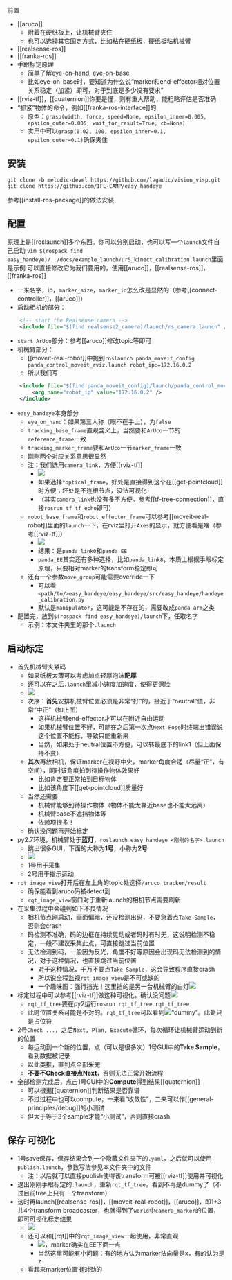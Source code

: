 前置
- [[aruco]]
  - 附着在硬纸板上，让机械臂夹住
  - 也可以选择其它固定方式，比如粘在硬纸板，硬纸板粘机械臂
- [[realsense-ros]]
- [[franka-ros]]
- 手眼标定原理
  - 简单了解eye-on-hand, eye-on-base
  - 比如eye-on-base时，要知道为什么说“marker和end-effector相对位置关系稳定（加紧）即可，对于到底是多少没有要求”
- [[rviz-tf]]，[[quaternion]]你要是懂，则有重大帮助，能粗略评估是否准确
- “抓紧”物体的命令，例如[[franka-ros-interface]]的
  - 原型：`grasp(width, force, speed=None, epsilon_inner=0.005, epsilon_outer=0.005, wait_for_result=True, cb=None)`
  - 实用中可以`grasp(0.02, 100, epsilon_inner=0.1, epsilon_outer=0.1)`确保夹住
## 安装
```shell
git clone -b melodic-devel https://github.com/lagadic/vision_visp.git
git clone https://github.com/IFL-CAMP/easy_handeye
```
参考[[install-ros-package]]的做法安装
## 配置
原理上是[[roslaunch]]多个东西。你可以分别启动，也可以写一个`launch`文件自己启动
`vim $(rospack find easy_handeye)/../docs/example_launch/ur5_kinect_calibration.launch`里面是示例
可以直接修改它为我们要用的，使用[[aruco]]，[[realsense-ros]]，[[franka-ros]]
- 一来名字，ip，`marker_size`，`marker_id`怎么改是显然的（参考[[connect-controller]]，[[aruco]]）
- 启动相机的部分：
```xml
    <!-- start the Realsense camera -->
    <include file="$(find realsense2_camera)/launch/rs_camera.launch" />
```
- `start ArUco`部分：参考[[aruco]]修改topic等即可
- 机械臂部分：
  - [[moveit-real-robot]]中提到`roslaunch panda_moveit_config panda_control_moveit_rviz.launch robot_ip:=172.16.0.2`
  - 所以我们写
```xml
    <include file="$(find panda_moveit_config)/launch/panda_control_moveit_rviz.launch">
        <arg name="robot_ip" value="172.16.0.2" />
    </include>
```
- `easy_handeye`本身部分
  - `eye_on_hand`：如果第三人称（眼不在手上），为`false`
  - `tracking_base_frame`直观含义上，当然要和`ArUco`一节的`reference_frame`一致
  - `tracking_marker_frame`要和`ArUco`一节`marker_frame`一致
  - 刚刚两个对应关系意思很显然
  - 注：我们选用`camera_link`，方便[[rviz-tf]]
    - ![](tf-tree.png)
    - 如果选择`*optical_frame`，好处是直接得到这个在[[get-pointcloud]]时方便；坏处是不连根节点，没法可视化
    - （其实`camera_link`也没有多不方便。参考[[tf-tree-connection]]，直接`rosrun tf tf_echo`即可）
  - `robot_base_frame`和`robot_effector_frame`可以参考[[moveit-real-robot]]里面的`launch`一下，在rviz里打开`Axes`的显示，就方便看是啥（参考[[rviz-tf]]）
    - ![](axes.png)
    - 结果：是`panda_link0`和`panda_EE`
    - `panda_EE`其实还有多种选择，比如`panda_link8`，本质上根据手眼标定原理，只要相对marker的transform稳定即可
  - 还有一个参数`move_group`可能需要override一下
    - 可以看`<path/to/>easy_handeye/easy_handeye/src/easy_handeye/handeye_calibration.py`
    - 默认是`manipulator`，这可能是不存在的，需要改成`panda_arm`之类
- 配置完，放到`$(rospack find easy_handeye)/launch`下，任取名字
  - 示例：本文件夹里的那个`.launch`
## 启动标定
- 首先机械臂夹紧码
  - 如果纸板太薄可以考虑加点轻厚泡沫**配厚**
  - 还可以在之后`.launch`里减小速度加速度，使得更保险
  - ![](hand-eye-arm-pose.png)
  - 次序：**首先**安排机械臂位置必须是非常“好”的，接近于“neutral”值，非常“中正”（如上图）
    - 这样机械臂end-effector才可以在附近自由运动
    - 如果机械臂位置不好，可能在之后第一次点`Next Pose`时终端出错误说这个位置不能标，导致只能重新来
    - 当然，如果处于neutral位置不方便，可以转最底下的link1（但上面保持不变）
  - **其次**再放相机，保证marker在视野中央，marker角度合适（尽量“正”，有空间），同时该角度拍到待操作物体效果好
    - 比如肯定要正常拍到目标物体
    - 比如该角度下[[get-pointcloud]]质量好
  - 当然还需要
    - 机械臂能够到待操作物体（物体不能太靠近base也不能太远离）
    - 机械臂base不遮挡物体等
    - 依赖项很多！
  - 确认没问题再开始标定
- py2.7环境，机械臂处于**蓝灯**，`roslaunch easy_handeye <刚刚的名字>.launch`
  - 跳出很多GUI，下面的大称为**1号**，小称为**2号**
  - ![](hand-eye.png)
  - 1号用于采集
  - 2号用于指示运动
- `rqt_image_view`打开后在左上角的topic处选择`/aruco_tracker/result`
  - 确保能看到aruco码被detect到
  - `rqt_image_view`窗口对于重新launch的相机节点需要刷新
- 在采集过程中会碰到如下不良情况
  - 相机节点刚启动，画面偏暗，还没检测出码，不要急着点`Take Sample`，否则会crash
  - 码检测不准确，码的边框在持续晃动或者码时有时无，这说明检测不稳定，一般不建议采集此点，可直接跳过当前位置
  - 无法检测到码，一般因为反光，角度不好等原因会出现码无法检测到的情况，对于这种情况，也直接跳过当前位置
    - 对于这种情况，千万不要点`Take Sample`，这会导致程序直接crash
    - 所以说全程监视`rqt_image_view`是不可或缺的
    - 一个趣味图：强行挡光！这里挡的是另一台机械臂的白灯![](hand-eye-block-light.png)
- 标定过程中可以参考[[rviz-tf]]做这种可视化，确认没问题![](viz.png)
  - `rqt_tf_tree`要在py2运行`rosrun rqt_tf_tree rqt_tf_tree`
  - 此时位置关系可能是不对的。`rqt_tf_tree`可以看到![](dummy-tf.png)“dummy”。此处只是占位符
- 2号`Check ...`，之后`Next, Plan, Execute`循环，每次循环让机械臂运动到新的位置
  - 每运动到一个新的位置，点（可以是很多次）1号GUI中的**Take Sample**，看到数据被记录
  - 以此类推，直到点全部采完
  - **不要不Check直接点Next**，否则无法正常开始流程
- 全部检测完成后，点击1号GUI中的**Compute**得到结果[[quaternion]]
  - 可以根据[[quaternion]]判断结果是否靠谱
  - 不过过程中也可以compute，一来看“收敛性”，二来可以作[[general-principles/debug]]的小测试
  - 但大于等于3个sample才能“小测试”，否则直接crash
## 保存 可视化
- 1号save保存，保存结果会到一个隐藏文件夹下的`.yaml`，之后就可以使用`publish.launch`，参数写法参见本文件夹中的文件
  - 注：以后就可以直接publish使得该transform可被[[rviz-tf]]使用并可视化
- 退出刚刚手眼标定的`.launch`，重新`rqt_tf_tree`，看到不再是dummy了（不过目前tree上只有一个transform）
- 这时再launch[[realsense-ros]]，[[moveit-real-robot]]，[[aruco]]，即1+3共4个transform broadcaster，也就得到了`world`中`camera_marker`的位置，即可可视化标定结果
  - ![](camera_marker.png)
  - 还可以和[[rqt]]中的`rqt_image_view`一起使用，非常直观
    - ![](viz-rqt-image-view.png)，marker确实在EE下面一点
    - 当然这里可能有小问题：有的地方认为marker法向量是x，有的认为是z
  - 看起来marker位置挺对劲的